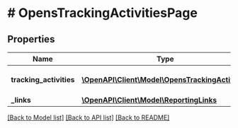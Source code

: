 # # OpensTrackingActivitiesPage

## Properties

Name | Type | Description | Notes
------------ | ------------- | ------------- | -------------
**tracking_activities** | [**\OpenAPI\Client\Model\OpensTrackingActivity[]**](OpensTrackingActivity.md) | Lists contacts that opened the specified &lt;code&gt;campaign_activity_id&lt;/code&gt;. |
**_links** | [**\OpenAPI\Client\Model\ReportingLinks**](ReportingLinks.md) |  | [optional]

[[Back to Model list]](../../README.md#models) [[Back to API list]](../../README.md#endpoints) [[Back to README]](../../README.md)
